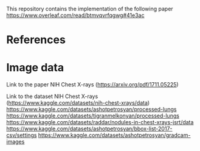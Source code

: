 This repository contains the implementation of the following paper https://www.overleaf.com/read/btmvqvrfqgwg#41e3ac

# References

# Image data
Link to the paper NIH Chest X-rays (https://arxiv.org/pdf/1711.05225)

Link to the dataset NIH Chest X-rays (https://www.kaggle.com/datasets/nih-chest-xrays/data)
https://www.kaggle.com/datasets/ashotpetrosyan/processed-lungs
https://www.kaggle.com/datasets/tigranmelkonyan/processed-lungs
https://www.kaggle.com/datasets/raddar/nodules-in-chest-xrays-jsrt/data
https://www.kaggle.com/datasets/ashotpetrosyan/bbox-list-2017-csv/settings
https://www.kaggle.com/datasets/ashotpetrosyan/gradcam-images

